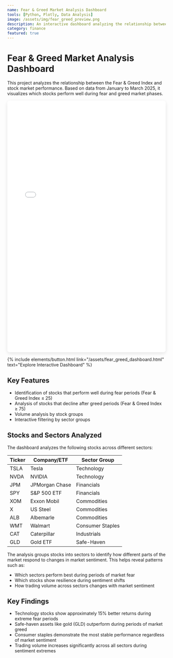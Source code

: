 ```yaml
---
name: Fear & Greed Market Analysis Dashboard
tools: [Python, Plotly, Data Analysis]
image: /assets/img/fear_greed_preview.png
description: An interactive dashboard analyzing the relationship between market sentiment (Fear & Greed Index) and stock performance across different sectors.
category: finance
featured: true
---
```


# Fear & Greed Market Analysis Dashboard

This project analyzes the relationship between the Fear & Greed Index and stock market performance. Based on data from January to March 2025, it visualizes which stocks perform well during fear and greed market phases.

<div class="embed-responsive">
  <iframe src="/assets/fear_greed_dashboard.html" height="800px" width="100%" frameborder="0" style="border-radius: 8px; box-shadow: 0 4px 12px rgba(0,0,0,0.1);"></iframe>
</div>

{% include elements/button.html link="/assets/fear_greed_dashboard.html" text="Explore Interactive Dashboard" %}

## Key Features

- Identification of stocks that perform well during fear periods (Fear & Greed Index ≤ 25)
- Analysis of stocks that decline after greed periods (Fear & Greed Index ≥ 75)
- Volume analysis by stock groups
- Interactive filtering by sector groups

## Stocks and Sectors Analyzed

The dashboard analyzes the following stocks across different sectors:

| Ticker | Company/ETF | Sector Group |
|--------|-------------|--------------|
| TSLA | Tesla | Technology |
| NVDA | NVIDIA | Technology |
| JPM | JPMorgan Chase | Financials |
| SPY | S&P 500 ETF | Financials |
| XOM | Exxon Mobil | Commodities |
| X | US Steel | Commodities |
| ALB | Albemarle | Commodities |
| WMT | Walmart | Consumer Staples |
| CAT | Caterpillar | Industrials |
| GLD | Gold ETF | Safe-Haven |

The analysis groups stocks into sectors to identify how different parts of the market respond to changes in market sentiment. This helps reveal patterns such as:

- Which sectors perform best during periods of market fear
- Which stocks show resilience during sentiment shifts
- How trading volume across sectors changes with market sentiment

## Key Findings

- Technology stocks show approximately 15% better returns during extreme fear periods
- Safe-haven assets like gold (GLD) outperform during periods of market greed
- Consumer staples demonstrate the most stable performance regardless of market sentiment
- Trading volume increases significantly across all sectors during sentiment extremes


